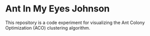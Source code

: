 # Ant In My Eyes Johnson
This repository is a code experiment for visualizing the Ant Colony Optimization (ACO) clustering algorithm. 